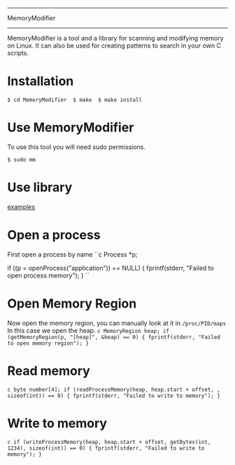 **************
MemoryModifier
**************

MemoryModifier is a tool and a library for scanning and modifying memory on Linux.
It can also be used for creating patterns to search in your own C scripts.

Installation
============

``
$ cd MemoryModifier 
$ make 
$ make install 
``

Use MemoryModifier
==================

To use this tool you will need sudo permissions.

``$ sudo mm``

Use library
==========

[examples](https://github.com/danielfvm/MemoryModifier/tree/master/examples)

# Open a process
First open a process by name
``c
Process *p;

if ((p = openProcess("application")) == NULL) {
    fprintf(stderr, "Failed to open process memory");
}
``

# Open Memory Region
Now open the memory region, you can manually look at it in ``/proc/PID/maps``
In this case we open the heap.
``c
MemoryRegion heap;
if (getMemoryRegion(p, "[heap]", &heap) == 0) {
    fprintf(stderr, "Failed to open memory region");
}
``

# Read memory
``c
byte number[4];
if (readProcessMemory(heap, heap.start + offset, , sizeof(int)) == 0) {
    fprintf(stderr, "Failed to write to memory");
}
``

# Write to memory
``c
if (writeProcessMemory(heap, heap.start + offset, getBytes(int, 1234), sizeof(int)) == 0) {
    fprintf(stderr, "Failed to write to memory");
}
``
